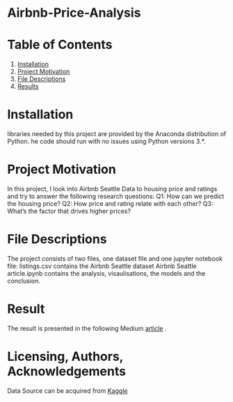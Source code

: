 # Airbnb-Price-Analysis

# Table of Contents<a name="Table of Contents"></a>

1. [Installation](#Installation)
2. [Project Motivation](#motivation)
3. [File Descriptions](#files)
4. [Results](#results)

# Installation<a name="Installation"></a>
libraries needed by this project are provided by the Anaconda distribution of Python. he code should run with no 
issues using Python versions 3.*.

# Project Motivation<a name="motivation"></a>
In this project, I look into Airbnb Seattle Data to housing price and ratings and try to answer the following research questions:
Q1: How can we predict the housing price? 
Q2: How price and rating relate with each other?
Q3: What’s the factor that drives higher prices?

# File Descriptions<a name="files"></a>
The project consists of two files, one dataset file and one jupyter notebook file: 
listings.csv contains the Airbnb Seattle dataset
Airbnb Seattle article.ipynb contains the analysis, visaulisations, the models and the conclusion. 

# Result<a name="results"></a>
The result is presented in the following Medium [article](https://medium.com/@middlebergm/using-linear-regression-seattle-airbnb-data-68d7049fe77a) . 

# Licensing, Authors, Acknowledgements<a name="licensing"></a>
Data Source can be acquired from [Kaggle](https://www.kaggle.com/airbnb/seattle)

